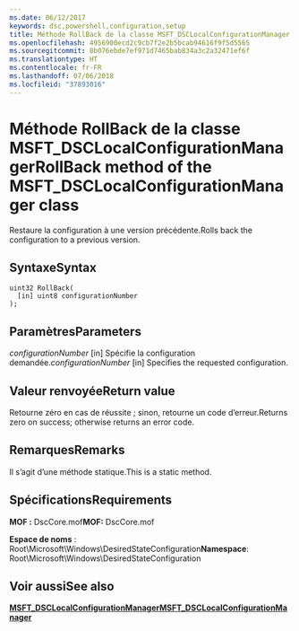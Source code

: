 ```yaml
---
ms.date: 06/12/2017
keywords: dsc,powershell,configuration,setup
title: Méthode RollBack de la classe MSFT_DSCLocalConfigurationManager
ms.openlocfilehash: 4956900ecd2c9cb7f2e2b5bcab94616f9f5d5565
ms.sourcegitcommit: 8b076ebde7ef971d7465bab834a3c2a32471ef6f
ms.translationtype: HT
ms.contentlocale: fr-FR
ms.lasthandoff: 07/06/2018
ms.locfileid: "37893016"
---
```

# <a name="rollback-method-of-the-msftdsclocalconfigurationmanager-class"></a><span data-ttu-id="0eeb9-103">Méthode RollBack de la classe MSFT_DSCLocalConfigurationManager</span><span class="sxs-lookup"><span data-stu-id="0eeb9-103">RollBack method of the MSFT_DSCLocalConfigurationManager class</span></span>

<span data-ttu-id="0eeb9-104">Restaure la configuration à une version précédente.</span><span class="sxs-lookup"><span data-stu-id="0eeb9-104">Rolls back the configuration to a previous version.</span></span>

## <a name="syntax"></a><span data-ttu-id="0eeb9-105">Syntaxe</span><span class="sxs-lookup"><span data-stu-id="0eeb9-105">Syntax</span></span>

```mof
uint32 RollBack(
  [in] uint8 configurationNumber
);
```

## <a name="parameters"></a><span data-ttu-id="0eeb9-106">Paramètres</span><span class="sxs-lookup"><span data-stu-id="0eeb9-106">Parameters</span></span>

<span data-ttu-id="0eeb9-107">*configurationNumber* \[in\] Spécifie la configuration demandée.</span><span class="sxs-lookup"><span data-stu-id="0eeb9-107">*configurationNumber* \[in\] Specifies the requested configuration.</span></span>

## <a name="return-value"></a><span data-ttu-id="0eeb9-108">Valeur renvoyée</span><span class="sxs-lookup"><span data-stu-id="0eeb9-108">Return value</span></span>

<span data-ttu-id="0eeb9-109">Retourne zéro en cas de réussite ; sinon, retourne un code d’erreur.</span><span class="sxs-lookup"><span data-stu-id="0eeb9-109">Returns zero on success; otherwise returns an error code.</span></span>

## <a name="remarks"></a><span data-ttu-id="0eeb9-110">Remarques</span><span class="sxs-lookup"><span data-stu-id="0eeb9-110">Remarks</span></span>

<span data-ttu-id="0eeb9-111">Il s’agit d’une méthode statique.</span><span class="sxs-lookup"><span data-stu-id="0eeb9-111">This is a static method.</span></span>

## <a name="requirements"></a><span data-ttu-id="0eeb9-112">Spécifications</span><span class="sxs-lookup"><span data-stu-id="0eeb9-112">Requirements</span></span>

<span data-ttu-id="0eeb9-113">**MOF :** DscCore.mof</span><span class="sxs-lookup"><span data-stu-id="0eeb9-113">**MOF:** DscCore.mof</span></span>

<span data-ttu-id="0eeb9-114">**Espace de noms** : Root\Microsoft\Windows\DesiredStateConfiguration</span><span class="sxs-lookup"><span data-stu-id="0eeb9-114">**Namespace**: Root\Microsoft\Windows\DesiredStateConfiguration</span></span>

## <a name="see-also"></a><span data-ttu-id="0eeb9-115">Voir aussi</span><span class="sxs-lookup"><span data-stu-id="0eeb9-115">See also</span></span>

[<span data-ttu-id="0eeb9-116">**MSFT_DSCLocalConfigurationManager**</span><span class="sxs-lookup"><span data-stu-id="0eeb9-116">**MSFT_DSCLocalConfigurationManager**</span></span>](msft-dsclocalconfigurationmanager.md)